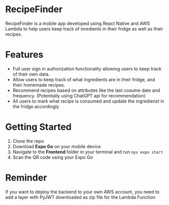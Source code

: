 # RecipeFinder
RecipeFinder is a mobile app developed using React Native and AWS Lambda to help users keep track of inredients in their fridge as well as their recipes. 
# Features
* Full user sign in authorization functionality allowing users to keep track of their own data.
* Allow users to keep track of what ingredients are in their fridge, and their homemade recipes.
* Recommend recipes based on attributes like the last cosume date and frequency. (Potentially using ChatGPT api for recommendation)
* All users to mark what recipe is consumed and update the ingredienst in the fridge accordingly
# Getting Started
1. Clone the repo
2. Download **Expo Go** on your mobile device
3. Navigate to the **Frontend** folder in your terminal and run `npx expo start`
4. Scan the QR code using your Expo Go
# Reminder
If you want to deploy the backend to your own AWS account, you need to add a layer with PyJWT downloaded as zip file for the Lambda Function
